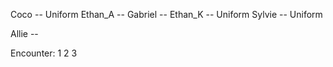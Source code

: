 Coco -- Uniform
Ethan_A -- 
Gabriel -- 
Ethan_K -- Uniform
Sylvie -- Uniform

Allie -- 

Encounter:
1
2
3